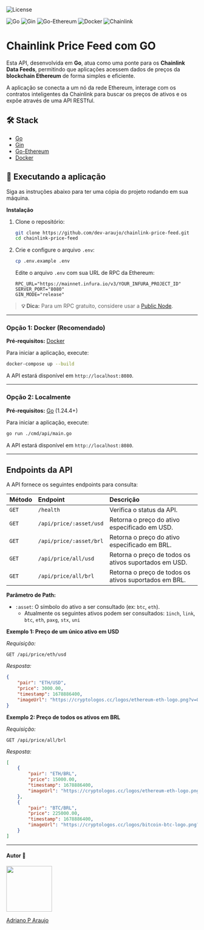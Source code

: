   
<img src="https://img.shields.io/static/v1?label=license&message=MIT&color=5965E0&labelColor=121214" alt="License">


  

<img src="https://img.shields.io/badge/Go-00ADD8?style=for-the-badge&logo=go&logoColor=white" alt="Go"> <img src="https://img.shields.io/badge/Gin-0077B5?style=for-the-badge&logo=gin&logoColor=white" alt="Gin"> <img src="https://img.shields.io/badge/Ethereum-3C3C3D?style=for-the-badge&logo=ethereum&logoColor=white" alt="Go-Ethereum"> <img src="https://img.shields.io/badge/Docker-2496ED?style=for-the-badge&logo=docker&logoColor=white" alt="Docker"> <img src="https://img.shields.io/badge/Chainlink-375BD2?style=for-the-badge&logo=chainlink&logoColor=white" alt="Chainlink">

# Chainlink Price Feed com GO





Esta API, desenvolvida em **Go**, atua como uma ponte para os **Chainlink Data Feeds**, permitindo que aplicações acessem dados de preços da **blockchain Ethereum** de forma simples e eficiente.

A aplicação se conecta a um nó da rede Ethereum, interage com os contratos inteligentes da Chainlink para buscar os preços de ativos e os expõe através de uma API RESTful.

## 🛠️ Stack

*   [Go](https://golang.org/)
*   [Gin](https://github.com/gin-gonic/gin)
*   [Go-Ethereum](https://github.com/ethereum/go-ethereum)
*   [Docker](https://www.docker.com/)

## 🚀 Executando a aplicação

Siga as instruções abaixo para ter uma cópia do projeto rodando em sua máquina.

**Instalação**

1.  Clone o repositório:
    ```sh
    git clone https://github.com/dev-araujo/chainlink-price-feed.git
    cd chainlink-price-feed
    ```

2.  Crie e configure o arquivo `.env`:
    ```sh
    cp .env.example .env
    ```
    Edite o arquivo `.env` com sua URL de RPC da Ethereum:
    ```
    RPC_URL="https://mainnet.infura.io/v3/YOUR_INFURA_PROJECT_ID"
    SERVER_PORT="8080"
    GIN_MODE="release"
    ```
   > **💡 Dica:** Para um RPC gratuito, considere usar a [Public Node](https://ethereum.publicnode.com/).

---

### Opção 1: Docker (Recomendado)

**Pré-requisitos:** [Docker](https://docs.docker.com/get-docker/)

Para iniciar a aplicação, execute:
```sh
docker-compose up --build
```
A API estará disponível em `http://localhost:8080`.

---

### Opção 2: Localmente

**Pré-requisitos:** [Go](https://golang.org/doc/install) (1.24.4+)

Para iniciar a aplicação, execute:
```sh
go run ./cmd/api/main.go
```
A API estará disponível em `http://localhost:8080`.

---

## Endpoints da API

A API fornece os seguintes endpoints para consulta:

| Método | Endpoint                  | Descrição                                            |
| :----- | :------------------------ | :--------------------------------------------------- |
| `GET`  | `/health`                 | Verifica o status da API.                            |
| `GET`  | `/api/price/:asset/usd`   | Retorna o preço do ativo especificado em USD.        |
| `GET`  | `/api/price/:asset/brl`   | Retorna o preço do ativo especificado em BRL.        |
| `GET`  | `/api/price/all/usd`      | Retorna o preço de todos os ativos suportados em USD. |
| `GET`  | `/api/price/all/brl`      | Retorna o preço de todos os ativos suportados em BRL. |

**Parâmetro de Path:**

*   `:asset`: O símbolo do ativo a ser consultado (ex: `btc`, `eth`).
     - Atualmente os seguintes ativos podem ser consultados: `1inch`, `link`, `btc`, `eth`, `paxg`, `stx`, `uni`

**Exemplo 1: Preço de um único ativo em USD**

*Requisição:*
```http
GET /api/price/eth/usd
```

*Resposta:*
```json
{
    "pair": "ETH/USD",
    "price": 3000.00,
    "timestamp": 1678886400,
    "imageUrl": "https://cryptologos.cc/logos/ethereum-eth-logo.png?v=040"
}
```

**Exemplo 2: Preço de todos os ativos em BRL**

*Requisição:*
```http
GET /api/price/all/brl
```

*Resposta:*
```json
[
    {
        "pair": "ETH/BRL",
        "price": 15000.00,
        "timestamp": 1678886400,
        "imageUrl": "https://cryptologos.cc/logos/ethereum-eth-logo.png?v=040"
    },
    {
        "pair": "BTC/BRL",
        "price": 225000.00,
        "timestamp": 1678886400,
        "imageUrl": "https://cryptologos.cc/logos/bitcoin-btc-logo.png?v=040"
    }
]
```

---

#### Autor 👷

<img src="https://avatars.githubusercontent.com/u/97068163?v=4" width=120 />

[Adriano P Araujo](https://www.linkedin.com/in/araujocode/)
